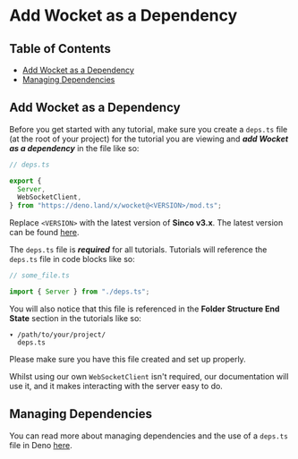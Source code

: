 # Add Wocket as a Dependency

## Table of Contents

- [Add Wocket as a Dependency](#add-wocket-as-a-dependency)
- [Managing Dependencies](#managing-dependencies)

## Add Wocket as a Dependency

Before you get started with any tutorial, make sure you create a `deps.ts` file
(at the root of your project) for the tutorial you are viewing and **_add Wocket
as a dependency_** in the file like so:

```typescript
// deps.ts

export {
  Server,
  WebSocketClient,
} from "https://deno.land/x/wocket@<VERSION>/mod.ts";
```

Replace `<VERSION>` with the latest version of **Sinco v3.x**. The latest
version can be found
[here](https://github.com/drashland/sinco/releases/latest?q=v3&expanded=true).

The `deps.ts` file is **_required_** for all tutorials. Tutorials will reference
the `deps.ts` file in code blocks like so:

```typescript
// some_file.ts

import { Server } from "./deps.ts";
```

You will also notice that this file is referenced in the **Folder Structure End
State** section in the tutorials like so:

```text
▾ /path/to/your/project/
  deps.ts
```

Please make sure you have this file created and set up properly.

Whilst using our own `WebSocketClient` isn't required, our documentation will
use it, and it makes interacting with the server easy to do.

## Managing Dependencies

You can read more about managing dependencies and the use of a `deps.ts` file in
Deno [here](https://deno.land/manual/examples/manage_dependencies).
